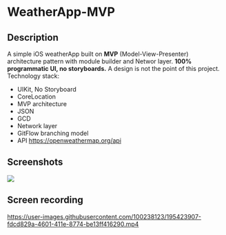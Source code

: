 # WeatherApp-MVP

## Description
A simple iOS weatherApp built on **MVP** (Model-View-Presenter) architecture pattern with module builder and Networ layer. **100% programmatic UI, no storyboards.** 
A design is not the point of this project.
Technology stack:
- UIKit, No Storyboard
- CoreLocation
- MVP architecture
- JSON
- GCD
- Network layer
- GitFlow branching model
- API https://openweathermap.org/api
## Screenshots
<img src="https://user-images.githubusercontent.com/100238123/195424978-536c4fb0-13f5-49d5-a5e3-539fd44b3c9e.png">

## Screen recording

https://user-images.githubusercontent.com/100238123/195423907-fdcd829a-4601-411e-8774-be13ff416290.mp4

